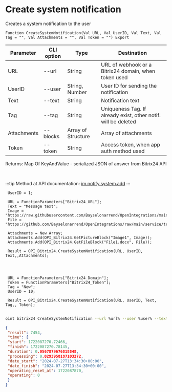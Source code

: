 ﻿---
sidebar_position: 2
---

# Create system notification
 Creates a system notification to the user



`Function CreateSystemNotification(Val URL, Val UserID, Val Text, Val Tag = "", Val Attachments = "", Val Token = "") Export`

 | Parameter | CLI option | Type | Destination |
 |-|-|-|-|
 | URL | --url | String | URL of webhook or a Bitrix24 domain, when token used |
 | UserID | --user | String, Number | User ID for sending the notification |
 | Text | --text | String | Notification text |
 | Tag | --tag | String | Uniqueness Tag. If already exist, other notif. will be deleted |
 | Attachments | --blocks | Array of Structure | Array of attachments |
 | Token | --token | String | Access token, when app auth method used |

 
 Returns: Map Of KeyAndValue - serialized JSON of answer from Bitrix24 API

<br/>

:::tip
Method at API documentation: [im.notify.system.add](https://dev.1c-bitrix.ru/learning/course/index.php?COURSE_ID=93&LESSON_ID=12131)
:::
<br/>


```bsl title="Code example"
 UserID = 1;
 
 URL = FunctionParameters["Bitrix24_URL"];
 Text = "Message text";
 Image = "https://raw.githubusercontent.com/Bayselonarrend/OpenIntegrations/main/service/test_data/picture.jpg";
 File = "https://github.com/Bayselonarrend/OpenIntegrations/raw/main/service/test_data/document.docx";
 
 Attachments = New Array;
 Attachments.Add(OPI_Bitrix24.GetPictureBlock("Image1", Image));
 Attachments.Add(OPI_Bitrix24.GetFileBlock("File1.docx", File));
 
 Result = OPI_Bitrix24.CreateSystemNotification(URL, UserID, Text,,Attachments);
 
 
 
 
 URL = FunctionParameters["Bitrix24_Domain"];
 Token = FunctionParameters["Bitrix24_Token"];
 Tag = "New";
 UserID = 10;
 
 Result = OPI_Bitrix24.CreateSystemNotification(URL, UserID, Text, Tag,, Token);
```
	


```sh title="CLI command example"
 
oint bitrix24 CreateSystemNotification --url %url% --user %user% --text %text% --tag %tag% --blocks %blocks% --token %token%

```

```json title="Result"
{
 "result": 7454,
 "time": {
 "start": 1722087270.72466,
 "finish": 1722087270.78145,
 "duration": 0.0567879676818848,
 "processing": 0.0293958187103272,
 "date_start": "2024-07-27T13:34:30+00:00",
 "date_finish": "2024-07-27T13:34:30+00:00",
 "operating_reset_at": 1722087870,
 "operating": 0
 }
}
```
